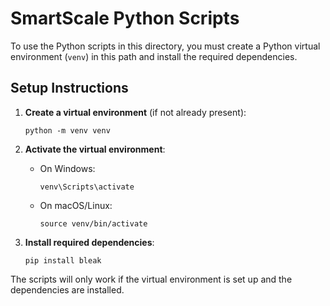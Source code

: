 # SmartScale Python Scripts

To use the Python scripts in this directory, you must create a Python virtual environment (`venv`) in this path and install the required dependencies.

## Setup Instructions

1. **Create a virtual environment** (if not already present):

   ```
   python -m venv venv
   ```

2. **Activate the virtual environment**:

   - On Windows:
     ```
     venv\Scripts\activate
     ```
   - On macOS/Linux:
     ```
     source venv/bin/activate
     ```

3. **Install required dependencies**:

   ```
   pip install bleak
   ```

The scripts will only work if the virtual environment is set up and the dependencies are installed.
